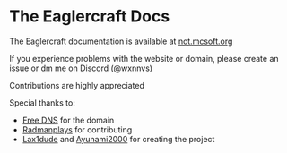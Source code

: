 # The Eaglercraft Docs

The Eaglercraft documentation is available at [not.mcsoft.org](https://not.mcsoft.org)

If you experience problems with the website or domain, please create an issue or dm me on Discord (@wxnnvs)

Contributions are highly appreciated


Special thanks to:
- [Free DNS](https://freedns.afraid.org) for the domain
- [Radmanplays](https://github.com/radmanplays) for contributing
- [Lax1dude](https://github.com/lax1dude) and [Ayunami2000](https://github.com/ayunami2000) for creating the project
